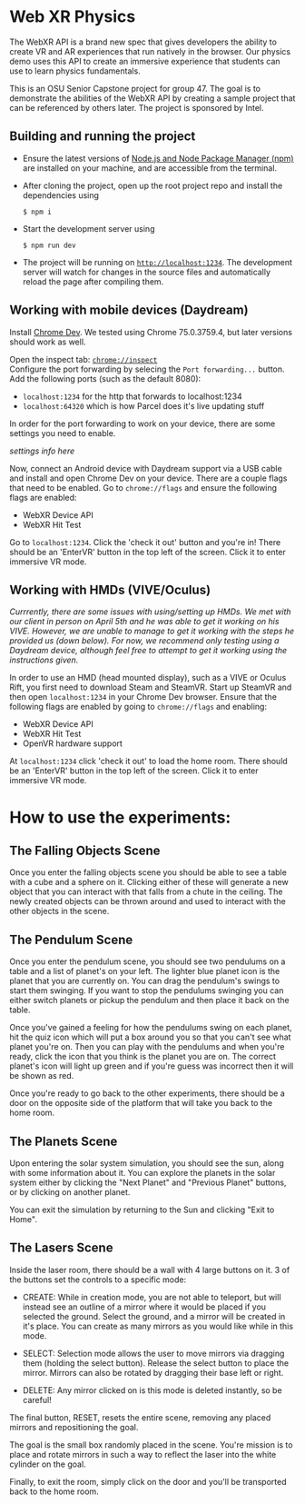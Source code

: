 # Web XR Physics
The WebXR API is a brand new spec that gives developers the ability to create VR and AR experiences that run natively in the browser. Our physics demo uses this API to create an immersive experience that students can use to learn physics fundamentals.

This is an OSU Senior Capstone project for group 47. The goal is to demonstrate the abilities of the WebXR API by creating a sample project that can be referenced by others later. The project is sponsored by Intel. 

## Building and running the project
- Ensure the latest versions of [Node.js and Node Package Manager (npm)](https://nodejs.org/en/download/) are installed on your machine, and are accessible from the terminal. 

- After cloning the project, open up the root project repo and install the dependencies using
  ```
  $ npm i
  ```
- Start the development server using 
  ```
  $ npm run dev
  ```
- The project will be running on [`http://localhost:1234`](http://localhost:1234). The development server will watch for changes in the source files and automatically reload the page after compiling them.

## Working with mobile devices (Daydream)
Install [Chrome Dev](https://www.google.com/chrome/dev/). We tested using Chrome 75.0.3759.4, but later versions should work as well. 

Open the inspect tab: [`chrome://inspect`](chrome://inspect)  
Configure the port forwarding by selecing the `Port forwarding...` button. Add the following ports (such as the default 8080):
 - `localhost:1234` for the http that forwards to localhost:1234 
 - `localhost:64320` which is how Parcel does it's live updating stuff
 
 In order for the port forwarding to work on your device, there are some settings you need to enable.
 
 *settings info here*
 
 Now, connect an Android device with Daydream support via a USB cable and install and open Chrome Dev on your device. There are a couple flags that need to be enabled. Go to `chrome://flags` and ensure the following flags are enabled:
 - WebXR Device API
 - WebXR Hit Test
 
Go to `localhost:1234`. Click the 'check it out' button and you're in! There should be an 'EnterVR' button in the top left of the screen. Click it to enter immersive VR mode.
 
## Working with HMDs (VIVE/Oculus)
*Currrently, there are some issues with using/setting up HMDs. We met with our client in person on April 5th and he was able to get it working on his VIVE. However, we are unable to manage to get it working with the steps he provided us (down below). For now, we recommend only testing using a Daydream device, although feel free to attempt to get it working using the instructions given.*

In order to use an HMD (head mounted display), such as a VIVE or Oculus Rift, you first need to download Steam and SteamVR. Start up SteamVR and then open `localhost:1234` in your Chrome Dev browser. Ensure that the following flags are enabled by going to `chrome://flags` and enabling:
- WebXR Device API
- WebXR Hit Test
- OpenVR hardware support

At `localhost:1234` click 'check it out' to load the home room. There should be an 'EnterVR' button in the top left of the screen. Click it to enter immersive VR mode.

# How to use the experiments:
## The Falling Objects Scene
Once you enter the falling objects scene you should be able to see a table with a cube and a sphere on it.  Clicking either of these will generate a new object that you can interact with that falls from a chute in the ceiling.  The newly created objects can be thrown around and used to interact with the other objects in the scene.

## The Pendulum Scene
Once you enter the pendulum scene, you should see two pendulums on a table and a list of planet's on your left.  The lighter blue planet icon is the planet that you are currently on.  You can drag the pendulum's swings to start them swinging.  If you want to stop the pendulums swinging you can either switch planets or pickup the pendulum and then place it back on the table.

Once you've gained a feeling for how the pendulums swing on each planet, hit the quiz icon which will put a box around you so that you can't see what planet you're on.  Then you can play with the pendulums and when you're ready, click the icon that you think is the planet you are on.  The correct planet's icon will light up green and if you're guess was incorrect then it will be shown as red.

Once you're ready to go back to the other experiments, there should be a door on the opposite side of the platform that will take you back to the home room.

## The Planets Scene
Upon entering the solar system simulation, you should see the sun, along with some information about it. You can explore the planets in the solar system either by clicking the "Next Planet" and "Previous Planet" buttons, or by clicking on another planet.

You can exit the simulation by returning to the Sun and clicking "Exit to Home".

## The Lasers Scene
Inside the laser room, there should be a wall with 4 large buttons on it. 3 of the buttons set the controls to a specific mode:
- CREATE: While in creation mode, you are not able to teleport, but will instead see an outline of a mirror where it would be placed if you selected the ground. Select the ground, and a mirror will be created in it's place. You can create as many mirrors as you would like while in this mode.

- SELECT: Selection mode allows the user to move mirrors via dragging them (holding the select button). Release the select button to place the mirror. Mirrors can also be rotated by dragging their base left or right.

- DELETE: Any mirror clicked on is this mode is deleted instantly, so be careful!

The final button, RESET, resets the entire scene, removing any placed mirrors and repositioning the goal.

The goal is the small box randomly placed in the scene. You're mission is to place and rotate mirrors in such a way to reflect the laser into the white cylinder on the goal. 

Finally, to exit the room, simply click on the door and you'll be transported back to the home room.
